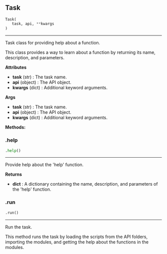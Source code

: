 #


## Task
```python 
Task(
   task, api, **kwargs
)
```


---
Task class for providing help about a function.

This class provides a way to learn about a function by returning its name, description, and parameters.


**Attributes**

* **task** (str) : The task name.
* **api** (object) : The API object.
* **kwargs** (dict) : Additional keyword arguments.


**Args**

* **task** (str) : The task name.
* **api** (object) : The API object.
* **kwargs** (dict) : Additional keyword arguments.



**Methods:**


### .help
```python
.help()
```

---
Provide help about the 'help' function.


**Returns**

* **dict**  : A dictionary containing the name, description, and parameters of the 'help' function.


### .run
```python
.run()
```

---
Run the task.

This method runs the task by loading the scripts from the API folders, importing the modules, and getting the help about the functions in the modules.

